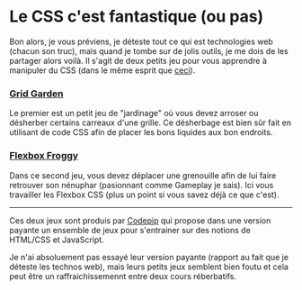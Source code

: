 # Le CSS c'est fantastique (ou pas)

Bon alors, je vous préviens, je déteste tout ce qui est technologies web (chacun son truc), mais quand je tombe sur de jolis outils, je me dois de les partager alors voilà. Il s'agit de deux petits jeu pour vous apprendre à manipuler du CSS (dans le même esprit que [ceci](Git_Branching.md)).

### [Grid Garden](https://cssgridgarden.com/#fr)

Le premier est un petit jeu de "jardinage" où vous devez arroser ou désherber certains carreaux d'une grille. Ce désherbage est bien sûr fait en utilisant de code CSS afin de placer les bons liquides aux bon endroits.

### [Flexbox Froggy](https://flexboxfroggy.com/#fr)

Dans ce second jeu, vous devez déplacer une grenouille afin de lui faire retrouver son nénuphar (pasionnant comme Gameplay je sais). Ici vous travailler les Flexbox CSS (plus un point si vous savez déjà ce que c'est).

----------------------------------

Ces deux jeux sont produis par [Codepip](https://codepip.com/) qui propose dans une version payante un ensemble de jeux pour s'entrainer sur des notions de HTML/CSS et JavaScript.

Je n'ai absoluement pas essayé leur version payante (rapport au fait que je déteste les technos web), mais leurs petits jeux semblent bien foutu et cela peut être un raffraichissemennt entre deux cours réberbatifs. 